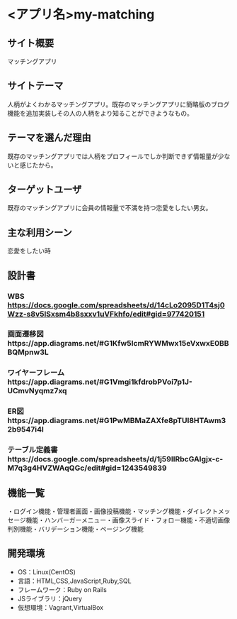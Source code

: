 # <アプリ名>my-matching

## サイト概要
マッチングアプリ

## サイトテーマ
人柄がよくわかるマッチングアプリ。既存のマッチングアプリに簡略版のブログ機能を追加実装しその人の人柄をより知ることができようなもの。

## テーマを選んだ理由
既存のマッチングアプリでは人柄をプロフィールでしか判断できず情報量が少ないと感じたから。

## ターゲットユーザ
既存のマッチングアプリに会員の情報量で不満を持つ恋愛をしたい男女。

## 主な利用シーン
恋愛をしたい時

## 設計書
### WBS https://docs.google.com/spreadsheets/d/14cLo2095D1T4sj0Wzz-s8v5lSxsm4b8sxxv1uVFkhfo/edit#gid=977420151
### 画面遷移図https://app.diagrams.net/#G1Kfw5IcmRYWMwx15eVxwxE0BBBQMpnw3L
### ワイヤーフレームhttps://app.diagrams.net/#G1Vmgi1kfdrobPVoi7p1J-UCmvNyqmz7xq
### ER図https://app.diagrams.net/#G1PwMBMaZAXfe8pTUl8HTAwm32b9547i4l
### テーブル定義書https://docs.google.com/spreadsheets/d/1j59IlRbcGAIgjx-c-M7q3g4HVZWAqQGc/edit#gid=1243549839

## 機能一覧
・ログイン機能・管理者画面・画像投稿機能・マッチング機能・ダイレクトメッセージ機能・ハンバーガーメニュー・画像スライド・フォロー機能・不適切画像判別機能・バリデーション機能・ページング機能
## 開発環境
* OS：Linux(CentOS)
* 言語：HTML,CSS,JavaScript,Ruby,SQL
* フレームワーク：Ruby on Rails
* JSライブラリ：jQuery
* 仮想環境：Vagrant,VirtualBox
